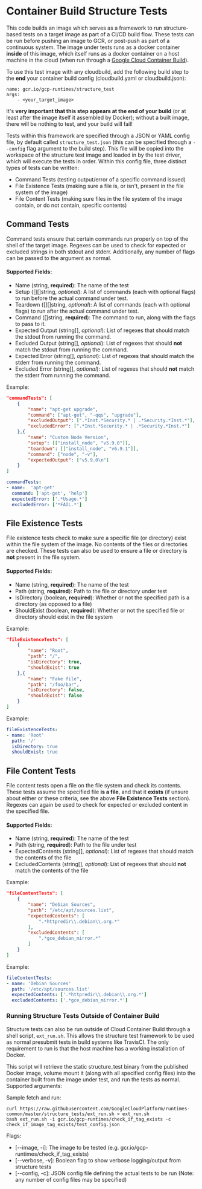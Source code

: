 Container Build Structure Tests
===============================

This code builds an image which serves as a framework to run structure-based tests on a target image as part of a CI/CD build flow. These tests can be run before pushing an image to GCR, or post-push as part of a continuous system. The image under tests runs as a docker container **inside** of this image, which itself runs as a docker container on a host machine in the cloud (when run through a [Google Cloud Container Build](https://cloud.google.com/container-builder/docs/overview)).

To use this test image with any cloudbuild, add the following build step to the **end** your container build config (cloudbuild.yaml or cloudbuild.json):

	name: gcr.io/gcp-runtimes/structure_test
	args:
		- <your_target_image>

It's **very important that this step appears at the end of your build** (or at least after the image itself it assembled by Docker); without a built image, there will be nothing to test, and your build will fail!

Tests within this framework are specified through a JSON or YAML config file, by default called `structure_test.json` (this can be specified through a `--config` flag argument to the build step). This file will be copied into the workspace of the structure test image and loaded in by the test driver, which will execute the tests in order. Within this config file, three distinct types of tests can be written:

- Command Tests (testing output/error of a specific command issued)
- File Existence Tests (making sure a file is, or isn't, present in the file system of the image)
- File Content Tests (making sure files in the file system of the image contain, or do not contain, specific contents)

## Command Tests
Command tests ensure that certain commands run properly on top of the shell of the target image. Regexes can be used to check for expected or excluded strings in both stdout and stderr. Additionally, any number of flags can be passed to the argument as normal.

#### Supported Fields:

- Name (string, **required**): The name of the test
- Setup ([][]string, *optional*): A list of commands (each with optional flags) to run before the actual command under test.
- Teardown ([][]string, *optional*): A list of commands (each with optional flags) to run after the actual command under test.
- Command ([]string, **required**): The command to run, along with the flags to pass to it.
- Expected Output (string[], *optional*): List of regexes that should match the stdout from running the command.
- Excluded Output (string[], *optional*): List of regexes that should **not** match the stdout from running the command.
- Expected Error (string[], *optional*): List of regexes that should match the stderr from running the command.
- Excluded Error (string[], *optional*): List of regexes that should **not** match the stderr from running the command.

Example:
```json
"commandTests": [
	{
		"name": "apt-get upgrade",
		"command": ["apt-get", "-qqs", "upgrade"],
		"excludedOutput": [".*Inst.*Security.* | .*Security.*Inst.*"],
		"excludedError": [".*Inst.*Security.* | .*Security.*Inst.*"]
	},{
		"name": "Custom Node Version",
		"setup": [["install_node", "v5.9.0"]],
		"teardown": [["install_node", "v6.9.1"]],
		"command": ["node", "-v"],
  		"expectedOutput": ["v5.9.0\n"]
	}
]
```

```yaml
commandTests:
- name:  'apt-get'
  command: ['apt-get', 'help']
  expectedError: ['.*Usage.*']
  excludedError: ['*FAIL.*']
```


## File Existence Tests
File existence tests check to make sure a specific file (or directory) exist within the file system of the image. No contents of the files or directories are checked. These tests can also be used to ensure a file or directory is **not** present in the file system.

#### Supported Fields:

- Name (string, **required**): The name of the test
- Path (string, **required**): Path to the file or directory under test
- IsDirectory (boolean, **required**): Whether or not the specified path is a directory (as opposed to a file)
- ShouldExist (boolean, **required**): Whether or not the specified file or directory should exist in the file system

Example:
```json
"fileExistenceTests": [
	{
		"name": "Root",
		"path": "/",
		"isDirectory": true,
		"shouldExist": true
	},{
		"name": "Fake file",
		"path": "/foo/bar",
		"isDirectory": false,
		"shouldExist": false
	}
]
```

Example:
```yaml
fileExistenceTests:
- name: 'Root'
  path: '/'
  isDirectory: true
  shouldExist: true
```

## File Content Tests
File content tests open a file on the file system and check its contents. These tests assume the specified file **is a file**, and that it **exists** (if unsure about either or these criteria, see the above **File Existence Tests** section). Regexes can again be used to check for expected or excluded content in the specified file.

#### Supported Fields:

- Name (string, **required**): The name of the test
- Path (string, **required**): Path to the file under test
- ExpectedContents (string[], *optional*): List of regexes that should match the contents of the file
- ExcludedContents (string[], *optional*): List of regexes that should **not** match the contents of the file

Example:
```json
"fileContentTests": [
	{
		"name": "Debian Sources",
		"path": "/etc/apt/sources.list",
		"expectedContents": [
			".*httpredir\\.debian\\.org.*"
		],
		"excludedContents": [
			".*gce_debian_mirror.*"
		]
	}
]
```

Example:
```yaml
fileContentTests:
- name: 'Debian Sources'
  path: '/etc/apt/sources.list'
  expectedContents: ['.*httpredir\\.debian\\.org.*']
  excludedContents: ['.*gce_debian_mirror.*']
```

### Running Structure Tests Outside of Container Build
Structure tests can also be run outside of Cloud Container Build through a shell script, `ext_run.sh`. This allows the structure test framework to be used as normal presubmit tests in build systems like TravisCI. The only requirement to run is that the host machine has a working installation of Docker.

This script will retrieve the static structure_test binary from the published Docker image, volume mount it (along with all specified config files) into the container built from the image under test, and run the tests as normal. Supported arguments:

Sample fetch and run:

```shell
curl https://raw.githubusercontent.com/GoogleCloudPlatform/runtimes-common/master/structure_tests/ext_run.sh > ext_run.sh
bash ext_run.sh -i gcr.io/gcp-runtimes/check_if_tag_exists -c check_if_image_tag_exists/test_config.json
```

Flags:
- [--image, -i]: The image to be tested (e.g. gcr.io/gcp-runtimes/check_if_tag_exists)
- [--verbose, -v]: Boolean flag to show verbose logging/output from structure tests
- [--config, -c]: JSON config file defining the actual tests to be run (Note: any number of config files may be specified)
